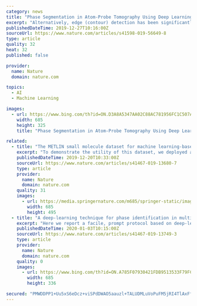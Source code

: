 ```yaml
---
category: news
title: "Phase Segmentation in Atom-Probe Tomography Using Deep Learning-Based Edge Detection"
excerpt: "Alternatively, edge (contour) detection has been significantly improved with deep learning approaches 18. A supervised learning approach is used for edge detection, wherein each pixel is labeled as either edge or nonedge. This approach is slightly different from semantic segmentation in that there are only two classes (edge and noedge ..."
publishedDateTime: 2019-12-27T10:16:00Z
sourceUrl: https://www.nature.com/articles/s41598-019-56649-8
type: article
quality: 32
heat: 32
published: false

provider:
  name: Nature
  domain: nature.com

topics:
  - AI
  - Machine Learning

images:
  - url: https://www.bing.com/th?id=ON.D3A8A5347AA02C88AC781956FC1C507A
    width: 685
    height: 325
    title: "Phase Segmentation in Atom-Probe Tomography Using Deep Learning-Based Edge Detection"

related:
  - title: "The METLIN small molecule dataset for machine learning-based retention time prediction"
    excerpt: "To demonstrate the utility of this dataset, we deployed a deep learning model for retention time prediction applied to small molecule annotation. Results showed that in 70\\(\\%\\) of the cases, the correct molecular identity was ranked among the top 3 candidates based on their predicted retention time. We anticipate that this dataset will enable ..."
    publishedDateTime: 2019-12-20T10:33:00Z
    sourceUrl: https://www.nature.com/articles/s41467-019-13680-7
    type: article
    provider:
      name: Nature
      domain: nature.com
    quality: 31
    images:
      - url: https://media.springernature.com/m685/springer-static/image/art%3A10.1038%2Fs41467-019-13680-7/MediaObjects/41467_2019_13680_Fig1_HTML.png
        width: 685
        height: 495
  - title: "A deep-learning technique for phase identification in multiphase inorganic compounds using synthetic XRD powder patterns"
    excerpt: "Here we report a facile, prompt protocol based on deep-learning techniques to sort out intricate phase identification and quantification problems in complex multiphase inorganic compounds. We simulate plausible powder X-ray powder diffraction (XRD) patterns for 170 inorganic compounds in the Sr-Li-Al-O quaternary compositional pool, wherein ..."
    publishedDateTime: 2020-01-03T10:15:00Z
    sourceUrl: https://www.nature.com/articles/s41467-019-13749-3
    type: article
    provider:
      name: Nature
      domain: nature.com
    quality: 0
    images:
      - url: https://www.bing.com/th?id=ON.A785F07930421FDB9513533F79FC4DAF
        width: 685
        height: 336

secured: "PMWDDPP1+Uu5xS6eDcz+viSPdDWAO5aauzl+TALUDMLuVoPuFM5jRI4TlAxFfKOK8G20fkfUHhGw8HXWdsQP4/RCNbTW4cWcPaQI+HYbEnRL4bJ0w/ZD/YS2+FDDHtNIQCEVyva/mz9BR+XlyYR5XJVhBS8xpcjWdsO22DBKDWBPGrEYOOIMRpiVhf7WaF2wKyaQTr7RFckeQy0nxz1SBVEbIBUZDym0m93ZKAYuYLGcjEbf6PzyYbj9eZ8kRISpJOIYhScUuF8ukvqr/yi/sA==;vugxlzbVUDiGd9HtzI45VQ=="
---
```


